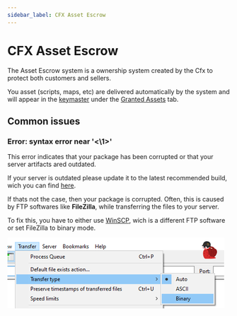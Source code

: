 ```yaml
---
sidebar_label: CFX Asset Escrow
---
```


# CFX Asset Escrow

The Asset Escrow system is a ownership system created by the Cfx to protect both customers and sellers.

You asset (scripts, maps, etc) are delivered automatically by the system and will appear in the [keymaster](https://keymaster.fivem.net/) under the [Granted Assets](https://keymaster.fivem.net/asset-grants) tab.

## Common issues

### Error: syntax error near '<&#92;&#x200b;1>'

This error indicates that your package has been corrupted or that your server artifacts ared outdated.

If your server is outdated please update it to the latest recommended build, wich you can find [here](https://runtime.fivem.net/artifacts/fivem/build_server_windows/master/).

If thats not the case, then your package is corrupted. Often, this is caused by FTP softwares like **FileZilla**, while transferring the files to your server.

To fix this, you have to either use [WinSCP](https://winscp.net/eng/download.php), wich is a different FTP software or set FileZilla to binary mode.

![FileZilla binary mode](./assets/filezilla-binary.png)
